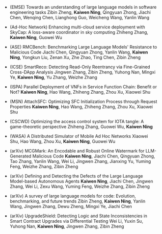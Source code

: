 - (EMSE) Towards an understanding of large language models in software engineering tasks
  Zibin Zheng, **Kaiwen Ning**, Qingyuan Zhong, Jiachi Chen, Wenqing Chen, Lianghong Guo, Weicheng Wang, Yanlin Wang

- (Ad-Hoc Network) Enhancing multi-cloud service deployment with SkyCap: A loss-aware coordinator in sky computing
  Zhiheng Zhang, **Kaiwen Ning**, Guowei Wu

- (ASE) RMCBench: Benchmarking Large Language Models' Resistance to Malicious Code
  Jiachi Chen, Qingyuan Zhong, Yanlin Wang, **Kaiwen Ning**, Yongkun Liu, Zenan Xu, Zhe Zhao, Ting Chen, Zibin Zheng

- (ICSE) SmartReco: Detecting Read-Only Reentrancy via Fine-Grained Cross-DApp Analysis
  Jingwen Zhang, Zibin Zheng, Yuhong Nan, Mingxi Ye, **Kaiwen Ning**, Yu Zhang, Weizhe Zhang

- (ISPA) Parallel Deployment of VNFs in Service Function Chain: Benefit or Not?
  **Kaiwen Ning**, Hao Wang, Zhiheng Zhang, Zhou Xu, Xiaowei Shu

- (MSN) AttachSFC: Optimizing SFC Initialization Process through Request Properties
  **Kaiwen Ning**, Hao Wang, Zhiheng Zhang, Zhou Xu, Xiaowei Shu

- (CSCWD) Optimizing the access control system for IOTA tangle: A game-theoretic perspective
  Zhiheng Zhang, Guowei Wu, **Kaiwen Ning**

- (WASA) A Distributed Simulator of Mobile Ad Hoc Networks
  Xiaowei Shu, Hao Wang, Zhou Xu, **Kaiwen Ning**, Guowei Wu

- (arXiv) MCGMark: An Encodable and Robust Online Watermark for LLM-Generated Malicious Code
  **Kaiwen Ning**, Jiachi Chen, Qingyuan Zhong, Tao Zhang, Yanlin Wang, Wei Li, Jingwen Zhang, Jianxing Yu, Yuming Feng, Weizhe Zhang, Zibin Zheng

- (arXiv) Defining and Detecting the Defects of the Large Language Model-based Autonomous Agents
  **Kaiwen Ning**, Jiachi Chen, Jingwen Zhang, Wei Li, Zexu Wang, Yuming Feng, Weizhe Zhang, Zibin Zheng

- (arXiv) A survey of large language models for code: Evolution, benchmarking, and future trends
  Zibin Zheng, **Kaiwen Ning**, Yanlin Wang, Jingwen Zhang, Dewu Zheng, Mingxi Ye, Jiachi Chen

- (arXiv) UpgradeShield: Detecting Logic and State Inconsistencies in Smart Contract Upgrades  via Differential Testing
  Wei Li, Yuxin Su, Yuhong Nan, **Kaiwen Ning**, Jingwen Zhang, Zibin Zheng
  
